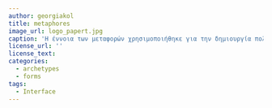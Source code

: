 ```yaml
---
author: georgiakol
title: metaphores
image_url: logo_papert.jpg
caption: 'Η έννοια των μεταφορών χρησιμοποιήθηκε για την δημιουργία πολλών γραφικών στοιχείων αλληλεπίδρασης όπως παράθυρα, κουμπιά, μενού. Ο πρώτος που ανέδειξε αυτόν τον τρόπο ήταν ο Papert με τη ανάπτυξη της γλώσσας προγραμματισμού Logo και την δημιουργία ενός δρομέα που μοιάζει με χελώνα.'
license_url: ''
license_text:
categories:
  - archetypes
  - forms
tags:
  - Interface   
---
```

